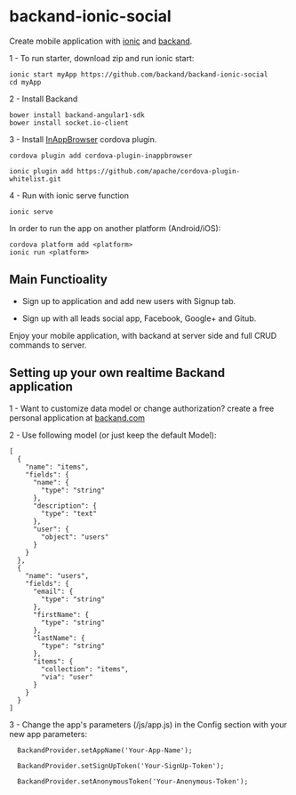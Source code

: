 # backand-ionic-social
Create mobile application with [ionic](http://www.ionicframework.com) and [backand](http://www.backand.com).

1 - To run starter, download zip and run ionic start:

    ionic start myApp https://github.com/backand/backand-ionic-social
    cd myApp

2 - Install Backand

    bower install backand-angular1-sdk
    bower install socket.io-client

3 - Install [InAppBrowser](https://cordova.apache.org/docs/en/3.0.0/cordova/inappbrowser/inappbrowser.html) cordova plugin.
    
    cordova plugin add cordova-plugin-inappbrowser
    
    ionic plugin add https://github.com/apache/cordova-plugin-whitelist.git

4 - Run with ionic serve function

    ionic serve
    
In order to run the app on another platform (Android/iOS):

    cordova platform add <platform>
    ionic run <platform>
    
    
## Main Functioality

* Sign up to application and add new users with Signup tab.

* Sign up with all leads social app, Facebook, Google+ and Gitub.

Enjoy your mobile application, with backand at server side and full CRUD commands to server.

## Setting up your own realtime Backand application

1 - Want to customize data model or change authorization?
create a free personal application at [backand.com](https://www.backand.com/apps/#/sign_up)

2 - Use following model (or just keep the default Model):

    [
      {
        "name": "items",
        "fields": {
          "name": {
            "type": "string"
          },
          "description": {
            "type": "text"
          },
          "user": {
            "object": "users"
          }
        }
      },
      {
        "name": "users",
        "fields": {
          "email": {
            "type": "string"
          },
          "firstName": {
            "type": "string"
          },
          "lastName": {
            "type": "string"
          },
          "items": {
            "collection": "items",
            "via": "user" 
          }
        }
      }
    ]
3 - Change the app's parameters (/js/app.js) in the Config section with your new app parameters:

      BackandProvider.setAppName('Your-App-Name');
      
      BackandProvider.setSignUpToken('Your-SignUp-Token');
      
      BackandProvider.setAnonymousToken('Your-Anonymous-Token');
